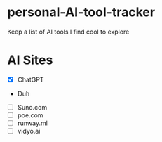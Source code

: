 # personal-AI-tool-tracker
Keep a list of  AI tools I find cool to explore 


# AI Sites
- [x] ChatGPT
-   Duh
- [ ] Suno.com
- [ ] poe.com
- [ ] runway.ml
- [ ] vidyo.ai
